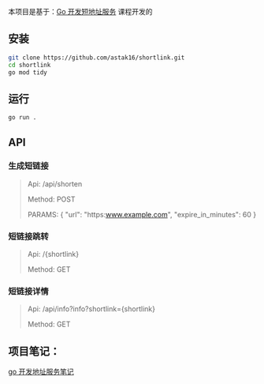 本项目是基于：[Go 开发短地址服务](https://www.imooc.com/learn/1150) 课程开发的

## 安装

```bash
git clone https://github.com/astak16/shortlink.git
cd shortlink
go mod tidy
```

## 运行

```bash
go run .
```

## API

### 生成短链接

> Api: /api/shorten
>
> Method: POST
>
> PARAMS: { "url": "https:www.example.com", "expire_in_minutes": 60 }

### 短链接跳转

> Api: /{shortlink}
>
> Method: GET

### 短链接详情

> Api: /api/info?info?shortlink={shortlink}
>
> Method: GET

## 项目笔记：

[go 开发地址服务笔记](./go开发地址服务笔记.md)
